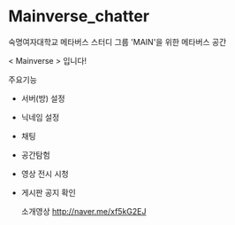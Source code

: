 # Mainverse_chatter
 
숙명여자대학교 메타버스 스터디 그룹 'MAIN'을 위한 메타버스 공간

< Mainverse > 입니다!

주요기능
- 서버(방) 설정
- 닉네임 설정
- 채팅
- 공간탐험
- 영상 전시 시청
- 게시판 공지 확인

  소개영상
  http://naver.me/xf5kG2EJ
